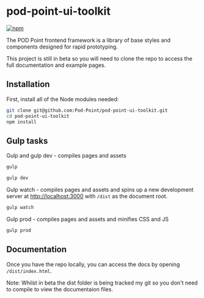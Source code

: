 # pod-point-ui-toolkit
[![npm](https://img.shields.io/npm/v/@pod-point/pod-point-ui-toolkit.svg)](https://www.npmjs.com/package/@pod-point/pod-point-ui-toolkit)

The POD Point frontend framework is a library of base styles and components designed for rapid prototyping.

This project is still in beta so you will need to clone the repo to access the full documentation and example pages.

## Installation

First, install all of the Node modules needed:

```bash
git clone git@github.com:Pod-Point/pod-point-ui-toolkit.git
cd pod-point-ui-toolkit
npm install
```

## Gulp tasks

Gulp and gulp dev - compiles pages and assets

```bash
gulp
```

```bash
gulp dev
```

Gulp watch - compiles pages and assets and spins up a new development server at [http://localhost:3000](http://localhost:3000) with `/dist` as the document root.

```bash
gulp watch
```

Gulp prod - compiles pages and assets and minifies CSS and JS

```bash
gulp prod
```


## Documentation

Once you have the repo locally, you can access the docs by opening `/dist/index.html`.

Note: Whilst in beta the dist folder is being tracked my git so you don't need to compile to view the documentaion files.
